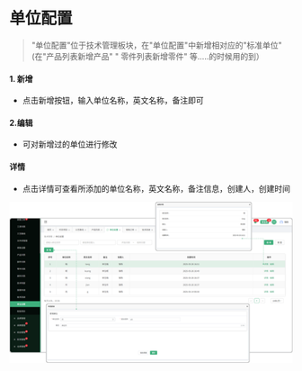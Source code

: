 # 单位配置

> "单位配置"位于技术管理板块，在"单位配置"中新增相对应的"标准单位" (在"产品列表新增产品"  " 零件列表新增零件" 等.....的时候用的到）
#### 1. 新增

* 点击新增按钮，输入单位名称，英文名称，备注即可

#### 2.编辑

* 可对新增过的单位进行修改

#### 详情

* 点击详情可查看所添加的单位名称，英文名称，备注信息，创建人，创建时间


![如图所示](../file/dwpz.png)